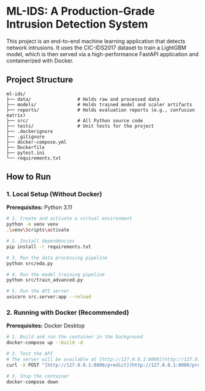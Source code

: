 # ML-IDS: A Production-Grade Intrusion Detection System

This project is an end-to-end machine learning application that detects network intrusions. It uses the CIC-IDS2017 dataset to train a LightGBM model, which is then served via a high-performance FastAPI application and containerized with Docker.

## Project Structure

```
ml-ids/
├── data/                 # Holds raw and processed data
├── models/               # Holds trained model and scaler artifacts
├── reports/              # Holds evaluation reports (e.g., confusion matrix)
├── src/                  # All Python source code
├── tests/                # Unit tests for the project
├── .dockerignore
├── .gitignore
├── docker-compose.yml
├── Dockerfile
├── pytest.ini
└── requirements.txt
```

## How to Run

### 1. Local Setup (Without Docker)

**Prerequisites:** Python 3.11

```bash
# 1. Create and activate a virtual environment
python -m venv venv
.\venv\Scripts\activate

# 2. Install dependencies
pip install -r requirements.txt

# 3. Run the data processing pipeline
python src/eda.py

# 4. Run the model training pipeline
python src/train_advanced.py

# 5. Run the API server
uvicorn src.server:app --reload
```

### 2. Running with Docker (Recommended)

**Prerequisites:** Docker Desktop

```bash
# 1. Build and run the container in the background
docker-compose up --build -d

# 2. Test the API
# The server will be available at [http://127.0.0.1:8000](http://127.0.0.1:8000)
curl -X POST "[http://127.0.0.1:8000/predict](http://127.0.0.1:8000/predict)" -H "Content-Type: application/json" -d "{\"Flow Duration\": 27, \"Total Fwd Packets\": 1, \"Total Backward Packets\": 1, \"Total Length of Fwd Packets\": 0, \"Total Length of Bwd Packets\": 6, \"Fwd Packet Length Mean\": 0.0, \"Bwd Packet Length Mean\": 6.0, \"Flow Bytes/s\": 222222.2222, \"Flow IAT Mean\": 27.0, \"Flow IAT Std\": 0.0, \"Flow IAT Max\": 27, \"Flow IAT Min\": 27, \"Fwd IAT Mean\": 0.0, \"Fwd IAT Std\": 0.0, \"Fwd IAT Max\": 0, \"Fwd IAT Min\": 0, \"Bwd IAT Mean\": 0.0, \"Bwd IAT Std\": 0.0, \"Bwd IAT Max\": 0, \"Bwd IAT Min\": 0, \"Min Packet Length\": 0, \"Max Packet Length\": 6, \"Packet Length Mean\": 2.0, \"Packet Length Std\": 3.464101615, \"Packet Length Variance\": 12.0, \"Average Packet Size\": 3.0, \"Avg Fwd Segment Size\": 0.0, \"Avg Bwd Segment Size\": 6.0}"

# 3. Stop the container
docker-compose down
```